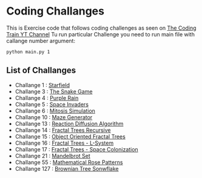 # Coding Challanges

This is Exercise code that follows coding challenges as seen on [The Coding Train YT Channel](https://www.youtube.com/playlist?list=PLRqwX-V7Uu6ZiZxtDDRCi6uhfTH4FilpH)
Tu run particular Challenge you need to run main file with callange number argument:
```
python main.py 1
```

## List of Challanges
- Challange 1   : [Starfield](https://www.youtube.com/watch?v=17WoOqgXsRM&list=PLRqwX-V7Uu6ZiZxtDDRCi6uhfTH4FilpH&index=1)
- Challange 3   : [The Snake Game](https://www.youtube.com/watch?v=AaGK-fj-BAM&list=PLRqwX-V7Uu6ZiZxtDDRCi6uhfTH4FilpH&index=3&t=1s)
- Challange 4   : [Purple Rain](https://www.youtube.com/watch?v=KkyIDI6rQJI&list=PLRqwX-V7Uu6ZiZxtDDRCi6uhfTH4FilpH&index=4)
- Challange 5   : [Space Invaders](https://www.youtube.com/watch?v=biN3v3ef-Y0&list=PLRqwX-V7Uu6ZiZxtDDRCi6uhfTH4FilpH&index=5)
- Challange 6   : [Mitosis Simulation](https://www.youtube.com/watch?v=jxGS3fKPKJA&list=PLRqwX-V7Uu6ZiZxtDDRCi6uhfTH4FilpH&index=6)
- Challange 10  : [Maze Generator](https://www.youtube.com/watch?v=HyK_Q5rrcr4&list=PLRqwX-V7Uu6ZiZxtDDRCi6uhfTH4FilpH&index=10)
- Challange 13  : [Reaction Diffusion Algorithm](https://www.youtube.com/watch?v=BV9ny785UNc&list=PLRqwX-V7Uu6ZiZxtDDRCi6uhfTH4FilpH&index=16)
- Challange 14  : [Fractal Trees Recursive](https://www.youtube.com/watch?v=0jjeOYMjmDU&list=PLRqwX-V7Uu6ZiZxtDDRCi6uhfTH4FilpH&index=17)
- Challange 15  : [Object Oriented Fractal Trees](https://www.youtube.com/watch?v=fcdNSZ9IzJM&list=PLRqwX-V7Uu6ZiZxtDDRCi6uhfTH4FilpH&index=18)
- Challange 16  : [Fractal Trees - L-System](https://www.youtube.com/watch?v=E1B4UoSQMFw&list=PLRqwX-V7Uu6ZiZxtDDRCi6uhfTH4FilpH&index=19)
- Challange 17  : [Fractal Trees - Space Colonization](https://www.youtube.com/watch?v=kKT0v3qhIQY&list=PLRqwX-V7Uu6ZiZxtDDRCi6uhfTH4FilpH&index=20)
- Challange 21  : [Mandelbrot Set](https://www.youtube.com/watch?v=6z7GQewK-Ks&list=PLRqwX-V7Uu6ZiZxtDDRCi6uhfTH4FilpH&index=24)
- Challange 55  : [Mathematical Rose Patterns](https://www.youtube.com/watch?v=f5QBExMNB1I&list=PLRqwX-V7Uu6ZiZxtDDRCi6uhfTH4FilpH&index=72)
- Challange 127 : [Brownian Tree Sonwflake](https://www.youtube.com/watch?v=XUA8UREROYE&list=PLRqwX-V7Uu6ZiZxtDDRCi6uhfTH4FilpH&index=182&t=811s)